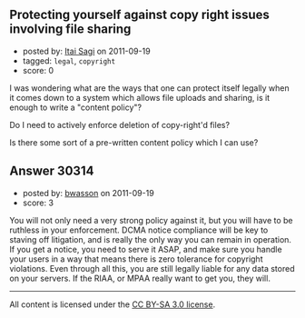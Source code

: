 ## Protecting yourself against copy right issues involving file sharing

- posted by: [Itai Sagi](https://stackexchange.com/users/-1/12742-itai-sagi) on 2011-09-19
- tagged: `legal`, `copyright`
- score: 0

I was wondering what are the ways that one can protect itself legally when it comes down to a system which allows file uploads and sharing, is it enough to write a "content policy"?

Do I need to actively enforce deletion of copy-right'd files?

Is there some sort of a pre-written content policy which I can use?



## Answer 30314

- posted by: [bwasson](https://stackexchange.com/users/-1/12611-bwasson) on 2011-09-19
- score: 3

You will not only need a very strong policy against it, but you will have to be ruthless in your enforcement. DCMA notice compliance will be key to staving off litigation, and is really the only way you can remain in operation. If you get a notice, you need to serve it ASAP, and make sure you handle your users in a way that means there is zero tolerance for copyright violations. Even through all this, you are still legally liable for any data stored on your servers. If the RIAA, or MPAA really want to get you, they will. 



---

All content is licensed under the [CC BY-SA 3.0 license](https://creativecommons.org/licenses/by-sa/3.0/).
